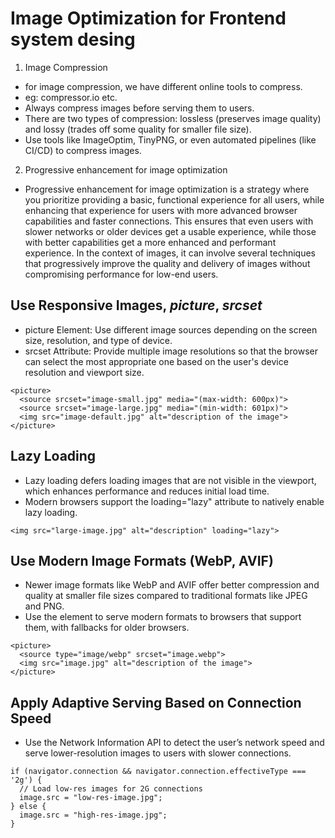 # Image Optimization for Frontend system desing
1. Image Compression
  - for image compression, we have different online tools to compress.
  - eg: compressor.io etc.
  - Always compress images before serving them to users.
  - There are two types of compression: lossless (preserves image quality) and lossy (trades off some quality for smaller file size).
  - Use tools like ImageOptim, TinyPNG, or even automated pipelines (like CI/CD) to compress images.

2. Progressive enhancement for image optimization
  - Progressive enhancement for image optimization is a strategy where you prioritize providing a basic, functional experience for all users, while enhancing that experience for users with more advanced browser capabilities and faster connections. This ensures that even users with slower networks or older devices get a usable experience, while those with better capabilities get a more enhanced and performant experience. In the context of images, it can involve several techniques that progressively improve the quality and delivery of images without compromising performance for low-end users.

## Use Responsive Images, ***picture***, ***srcset***
- picture Element: Use different image sources depending on the screen size, resolution, and type of device.
- srcset Attribute: Provide multiple image resolutions so that the browser can select the most appropriate one based on the user's device resolution and viewport size.

```
<picture>
  <source srcset="image-small.jpg" media="(max-width: 600px)">
  <source srcset="image-large.jpg" media="(min-width: 601px)">
  <img src="image-default.jpg" alt="description of the image">
</picture>

```

## Lazy Loading
- Lazy loading defers loading images that are not visible in the viewport, which enhances performance and reduces initial load time.
- Modern browsers support the loading="lazy" attribute to natively enable lazy loading.
```
<img src="large-image.jpg" alt="description" loading="lazy">
```

## Use Modern Image Formats (WebP, AVIF)
- Newer image formats like WebP and AVIF offer better compression and quality at smaller file sizes compared to traditional formats like JPEG and PNG.
- Use the <picture> element to serve modern formats to browsers that support them, with fallbacks for older browsers.

```
<picture>
  <source type="image/webp" srcset="image.webp">
  <img src="image.jpg" alt="description of the image">
</picture>

```

## Apply Adaptive Serving Based on Connection Speed
- Use the Network Information API to detect the user’s network speed and serve lower-resolution images to users with slower connections.

```
if (navigator.connection && navigator.connection.effectiveType === '2g') {
  // Load low-res images for 2G connections
  image.src = "low-res-image.jpg";
} else {
  image.src = "high-res-image.jpg";
}

```












